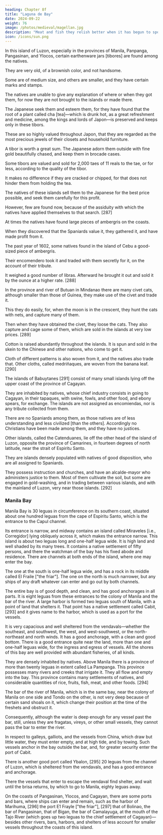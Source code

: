 ```yaml
---
heading: Chapter 8f
title: "Laguna de Bay"
date: 2024-09-22
weight: 76
image: /photos/medieval/magellan.jpg
description: "Meat and fish they relish better when it has begun to spoil and when it stinks"
icon: /icons/sun.png
---
```



In this island of Luzon, especially in the provinces of Manila, Panpanga, Pangasinan, and Ylocos, certain earthenware jars [tibores] are found among the natives. 

They are very old, of a brownish color, and not handsome. 

Some are of medium size, and others are smaller, and they have certain marks and stamps. 

The natives are unable to give any explanation of where or when they got them, for now they are not brought to the islands or made there.

The Japanese seek them and esteem them, for they have found that the root of a plant called cha [tea]—which is drunk hot, as a great refreshment and medicine, among the kings and lords of Japon—is preserved and keeps only in these tibors.

These are so highly valued throughout Japon, that they are regarded as the most precious jewels of their closets and household furniture.

A tibor is worth a great sum. The Japanese adorn them outside with fine gold beautifully chased, and keep them in brocade cases.

Some tibors are valued and sold for 2,000 taes of 11 reals to the tae, or for less, according to the quality of the tibor.

It makes no difference if they are cracked or chipped, for that does not hinder them from holding the tea.

The natives of these islands sell them to the Japanese for the best price possible, and seek them carefully for this profit.

However, few are found now, because of the assiduity with which the natives have applied themselves to that search. [287]

At times the natives have found large pieces of ambergris on the coasts.

When they discovered that the Spaniards value it, they gathered it, and have made profit from it. 

The past year of 1602, some natives found in the island of Cebu a good-sized piece of ambergris.

Their encomendero took it and traded with them secretly for it, on the account of their tribute.

It weighed a good number of libras. Afterward he brought it out and sold it by the ounce at a higher rate. [288]

In the province and river of Butuan in Mindanao there are many civet cats, although smaller than those of Guinea, they make use of the civet and trade it.

<!-- —which is pacified and assigned to Spaniards, and is located in the island of Mindanao—the natives practice another industry, which is very useful. -->

This they do easily, for, when the moon is in the crescent, they hunt the cats with nets, and capture many of them. 

Then when they have obtained the civet, they loose the cats. They also capture and cage some of them, which are sold in the islands at very low prices. [289]


Cotton is raised abundantly throughout the islands. It is spun and sold in the skein to the Chinese and other nations, who come to get it. 

Cloth of different patterns is also woven from it, and the natives also trade that. Other cloths, called medriñaques, are woven from the banana leaf. [290]

The islands of Babuytanes [291] consist of many small islands lying off the upper coast of the province of Cagayan. 

They are inhabited by natives, whose chief industry consists in going to Cagayan, in their tapaques, with swine, fowls, and other food, and ebony spears, for exchange. The islands are not assigned as encomiendas, nor is any tribute collected from them.

There are no Spaniards among them, as those natives are of less understanding and less civilized [than the others]. Accordingly no Christians have been made among them, and they have no justices.

Other islands, called the Catenduanes, lie off the other head of the island of Luzon, opposite the province of Camarines, in fourteen degrees of north latitude, near the strait of Espiritu Santo. 

They are islands densely populated with natives of good disposition, who are all assigned to Spaniards. 

They possess instruction and churches, and have an alcalde-mayor who administers justice to them. Most of them cultivate the soil, but some are engaged in gold-washing, and in trading between various islands, and with the mainland of Luzon, very near those islands. [292]


### Manila Bay

Manila Bay is 30 leguas in circumference on its southern coast, situated about one hundred leguas from the cape of Espiritu Santo, which is the entrance to the Capul channel. 

Its entrance is narrow, and midway contains an island called Miraveles [i.e., Corregidor] lying obliquely across it, which makes the entrance narrow. This island is about two leguas long and one-half legua wide. It is high land and well shaded by its many trees. It contains a native settlement of fifty persons, and there the watchman of the bay has his fixed abode and residence. There are channels at both ends of the island, where one may enter the bay. 

The one at the south is one-half legua wide, and has a rock in its middle called El Fraile ["the friar"]. The one on the north is much narrower, but any ships of any draft whatever can enter and go out by both channels. 

The entire bay is of good depth, and clean, and has good anchorages in all parts. It is eight leguas from these entrances to the colony of Manila and the bar of the river. A large harbor is formed two leguas south of Manila, with a point of land that shelters it. That point has a native settlement called Cabit, [293] and it gives name to the harbor, which is used as a port for the vessels. 

It is very capacious and well sheltered from the vendavals—whether the southeast, and southwest, the west, and west-southwest, or the north-northeast and north winds. It has a good anchorage, with a clean and good bottom. There is a good entrance quite near the land, more than one and one-half leguas wide, for the ingress and egress of vessels. All the shores of this bay are well provided with abundant fisheries, of all kinds.

They are densely inhabited by natives. Above Manila there is a province of more than twenty leguas in extent called La Pampanga. This province possesses many rivers and creeks that irrigate it. They all flow and empty into the bay. This province contains many settlements of natives, and considerable quantities of rice, fruits, fish, meat, and other foods. [294]

The bar of the river of Manila, which is in the same bay, near the colony of Manila on one side and Tondo on the other, is not very deep because of certain sand shoals on it, which change their position at the time of the freshets and obstruct it. 

Consequently, although the water is deep enough for any vessel past the bar, still, unless they are fragatas, vireys, or other small vessels, they cannot pass the bar to enter the river.

In respect to galleys, galliots, and the vessels from China, which draw but little water, they must enter empty, and at high tide, and by towing. Such vessels anchor in the bay outside the bar, and, for greater security enter the port of Cabit.

There is another good port called Ybalon, [295] 20 leguas from the channel of Luzon, which is sheltered from the vendavals, and has a good entrance and anchorage. 

There the vessels that enter to escape the vendaval find shelter, and wait until the brisa returns, by which to go to Manila, eighty leguas away.

On the coasts of Pangasinan, Ylocos, and Cagayan, there are some ports and bars, where ships can enter and remain, such as the harbor of Marihuma, [296] the port E1 Frayle ["the friar"], [297] that of Bolinao, the bar of Pangasinan, that of Bigan, the bar of Camalayuga, at the mouth of the Tajo River (which goes up two leguas to the chief settlement of Cagayan)—besides other rivers, bars, harbors, and shelters of less account for smaller vessels throughout the coasts of this island.
